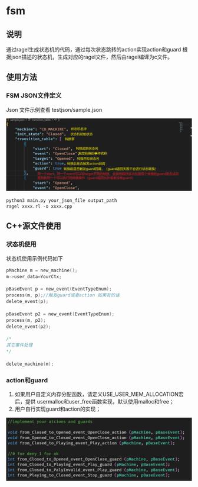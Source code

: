# fsm

## 说明
通过ragel生成状态机的代码，通过每次状态跳转的action实现action和guard
根据json描述的状态机，生成对应的ragel文件，然后由ragel编译为c文件。

## 使用方法

### FSM JSON文件定义
Json 文件示例查看 testjson/sample.json

![image-20220705163222769](README.assets/image-20220705163222769.png)

```shell
python3 main.py your_json_file output_path
ragel xxxx.rl -o xxxx.cpp
```
## C++源文件使用

### 状态机使用

状态机使用示例代码如下

```C++
pMachine m = new_machine();
m->user_data=YourCtx;

pBaseEvent p = new_event(EventTypeEnum);
process(m, p);//触发guard或者action 如果有的话
delete_event(p);

pBaseEvent p2 = new_event(EventTypeEnum);
process(m, p2);
delete_event(p2);

/*
其它事件处理
*/

delete_machine(m);
```

### action和guard

1. 如果用户自定义内存分配函数，请定义USE_USER_MEM_ALLOCATION宏后，提供 usermalloc和user_free函数实现，默认使用malloc和free；
2. 用户自行实现guard和action的实现；

![image-20220705164052382](README.assets/image-20220705164052382.png)
